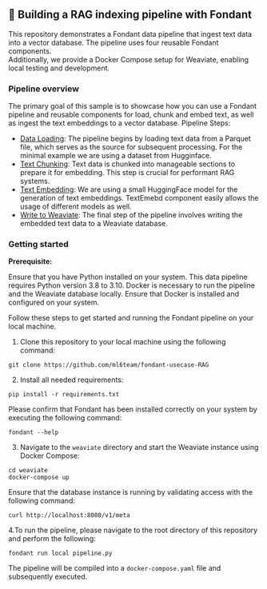 ## 🍫 Building a RAG indexing pipeline with Fondant

This repository demonstrates a Fondant data pipeline that ingest text
data into a vector database. The pipeline uses four reusable Fondant components.  
Additionally, we provide a Docker Compose setup for Weaviate, enabling local testing and
development.

### Pipeline overview

The primary goal of this sample is to showcase how you can use a Fondant pipeline and reusable components  for load, chunk and embed text, as well as ingest the text embeddings to a vector database. 
Pipeline Steps:

- [Data Loading](https://github.com/ml6team/fondant/tree/main/components/load_from_parquet): The pipeline begins by loading text data from a Parquet file, which serves as the
  source for subsequent processing. For the minimal example we are using a dataset from Hugginface.
- [Text Chunking](https://github.com/ml6team/fondant/tree/main/components/chunk_text): Text data is chunked into manageable sections to prepare it for embedding. This
  step
  is crucial for performant RAG systems.
- [Text Embedding](https://github.com/ml6team/fondant/tree/main/components/embed_text): We are using a small HuggingFace model for the generation of text embeddings.
  TextEmebd component easily allows the usage of different models as well.
- [Write to Weaviate](https://github.com/ml6team/fondant/tree/main/components/index_weaviate): The final step of the pipeline involves writing the embedded text data to
  a Weaviate database.

### Getting started

**Prerequisite:**

Ensure that you have Python installed on your system. This data pipeline requires Python version 3.8
to 3.10.
Docker is necessary to run the pipeline and the Weaviate database locally. Ensure that Docker is
installed and configured on your system.

Follow these steps to get started and running the Fondant pipeline on your local machine.

1. Clone this repository to your local machine using the following command:

```shell
git clone https://github.com/ml6team/fondant-usecase-RAG
```

2. Install all needed requirements:

```shell
pip install -r requirements.txt
```

Please confirm that Fondant has been installed correctly on your system by executing the following command:

```shell
fondant --help
```

3. Navigate to the `weaviate` directory and start the Weaviate instance using Docker Compose:

```shell
cd weaviate 
docker-compose up
```

Ensure that the database instance is running by validating access with the following command:

```shell
curl http://localhost:8080/v1/meta
```

4.To run the pipeline, please navigate to the root directory of this repository and perform the following:

```shell
fondant run local pipeline.py
```

The pipeline will be compiled into a `docker-compose.yaml` file and subsequently executed.

